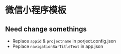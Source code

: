 # 微信小程序模板

## Need change somethings

- Replace `appid` & `projectname` in porject.config.json
- Peplace `navigationBarTitleText` in app.json
